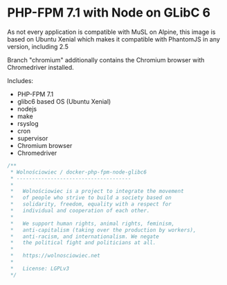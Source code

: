 PHP-FPM 7.1 with Node on GLibC 6
================================

As not every application is compatible with MuSL on Alpine, this image is based on Ubuntu Xenial
which makes it compatible with PhantomJS in any version, including 2.5

Branch "chromium" additionally contains the Chromium browser with Chromedriver installed.

Includes:
- PHP-FPM 7.1
- glibc6 based OS (Ubuntu Xenial)
- nodejs
- make
- rsyslog
- cron
- supervisor
- Chromium browser
- Chromedriver


```php
/**
 * Wolnościowiec / docker-php-fpm-node-glibc6
 * -------------------------------------
 *
 *   Wolnościowiec is a project to integrate the movement
 *   of people who strive to build a society based on
 *   solidarity, freedom, equality with a respect for
 *   individual and cooperation of each other.
 *
 *   We support human rights, animal rights, feminism,
 *   anti-capitalism (taking over the production by workers),
 *   anti-racism, and internationalism. We negate
 *   the political fight and politicians at all.
 *
 *   https://wolnosciowiec.net
 *
 *   License: LGPLv3
 */
```
